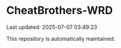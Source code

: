 # CheatBrothers-WRD

Last updated: 2025-07-07 03:49:23

This repository is automatically maintained.
